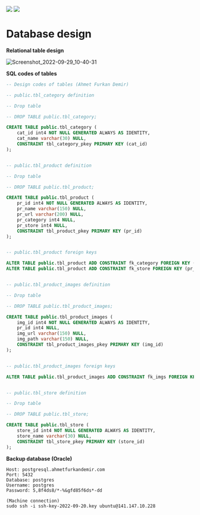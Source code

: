 ![](https://img.shields.io/badge/Oracle-F80000?style=for-the-badge&logo=oracle&logoColor=black) ![](https://img.shields.io/badge/PostgreSQL-316192?style=for-the-badge&logo=postgresql&logoColor=white) 


# Database design


**Relational table design**

![Screenshot_2022-09-29_10-40-31](https://user-images.githubusercontent.com/54184905/192972797-f071308f-7fdc-466f-95d2-1d116368f6e2.png)


**SQL codes of tables**

```sql
-- Design codes of tables (Ahmet Furkan Demir)

-- public.tbl_category definition

-- Drop table

-- DROP TABLE public.tbl_category;

CREATE TABLE public.tbl_category (
	cat_id int4 NOT NULL GENERATED ALWAYS AS IDENTITY,
	cat_name varchar(30) NULL,
	CONSTRAINT tbl_category_pkey PRIMARY KEY (cat_id)
);


-- public.tbl_product definition

-- Drop table

-- DROP TABLE public.tbl_product;

CREATE TABLE public.tbl_product (
	pr_id int4 NOT NULL GENERATED ALWAYS AS IDENTITY,
	pr_name varchar(150) NULL,
	pr_url varchar(200) NULL,
	pr_category int4 NULL,
	pr_store int4 NULL,
	CONSTRAINT tbl_product_pkey PRIMARY KEY (pr_id)
);


-- public.tbl_product foreign keys

ALTER TABLE public.tbl_product ADD CONSTRAINT fk_category FOREIGN KEY (pr_category) REFERENCES public.tbl_category(cat_id);
ALTER TABLE public.tbl_product ADD CONSTRAINT fk_store FOREIGN KEY (pr_store) REFERENCES public.tbl_store(store_id);


-- public.tbl_product_images definition

-- Drop table

-- DROP TABLE public.tbl_product_images;

CREATE TABLE public.tbl_product_images (
	img_id int4 NOT NULL GENERATED ALWAYS AS IDENTITY,
	pr_id int4 NULL,
	img_url varchar(150) NULL,
	img_path varchar(150) NULL,
	CONSTRAINT tbl_product_images_pkey PRIMARY KEY (img_id)
);


-- public.tbl_product_images foreign keys

ALTER TABLE public.tbl_product_images ADD CONSTRAINT fk_imgs FOREIGN KEY (pr_id) REFERENCES public.tbl_product(pr_id);


-- public.tbl_store definition

-- Drop table

-- DROP TABLE public.tbl_store;

CREATE TABLE public.tbl_store (
	store_id int4 NOT NULL GENERATED ALWAYS AS IDENTITY,
	store_name varchar(30) NULL,
	CONSTRAINT tbl_store_pkey PRIMARY KEY (store_id)
);
```


**Backup database (Oracle)**

```console
Host: postgresql.ahmetfurkandemir.com
Port: 5432
Database: postgres
Username: postgres
Password: 5,8f4ds8/*-%&gfd85f6ds*-dd

(Machine connection)
sudo ssh -i ssh-key-2022-09-20.key ubuntu@141.147.10.228
```
